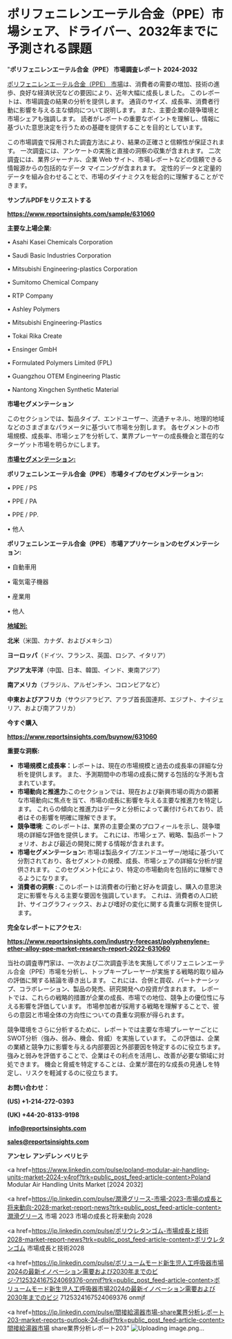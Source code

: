 # ポリフェニレンエーテル合金（PPE）市場シェア、ドライバー、2032年までに予測される課題

"<strong>ポリフェニレンエーテル合金（PPE） 市場調査レポート 2024-2032</strong>

<a href=https://www.reportsinsights.com/sample/631060>ポリフェニレンエーテル合金（PPE） 市場</a>は、消費者の需要の増加、技術の進歩、良好な経済状況などの要因により、近年大幅に成長しました。 このレポートは、市場調査の結果の分析を提供します。 通貨のサイズ、成長率、消費者行動に影響を与える主な傾向について説明します。 また、主要企業の競争環境と市場シェアも強調します。 読者がレポートの重要なポイントを理解し、情報に基づいた意思決定を行うための基礎を提供することを目的としています。

この市場調査で採用された調査方法により、結果の正確さと信頼性が保証されます。 一次調査には、アンケートの実施と直接の洞察の収集が含まれます。 二次調査には、業界ジャーナル、企業 Web サイト、市場レポートなどの信頼できる情報源からの包括的なデータ マイニングが含まれます。 定性的データと定量的データを組み合わせることで、市場のダイナミクスを総合的に理解することができます。

<strong><b>サンプルPDFをリクエストする</b></strong>

<a href=https://www.reportsinsights.com/sample/631060><strong><u>https://www.reportsinsights.com/sample/631060</u></strong></a>

<strong>主要な上場企業:</strong>

• Asahi Kasei Chemicals Corporation

• Saudi Basic Industries Corporation

• Mitsubishi Engineering-plastics Corporation

• Sumitomo Chemical Company

• RTP Company

• Ashley Polymers

• Mitsubishi Engineering-Plastics

• Tokai Rika Create

• Ensinger GmbH

• Formulated Polymers Limited (FPL)

• Guangzhou OTEM Engineering Plastic

• Nantong Xingchen Synthetic Material

<strong>市場セグメンテーション</strong>

このセクションでは、製品タイプ、エンドユーザー、流通チャネル、地理的地域などのさまざまなパラメータに基づいて市場を分割します。 各セグメントの市場規模、成長率、市場シェアを分析して、業界プレーヤーの成長機会と潜在的なターゲット市場を明らかにします。

<strong><u>市場セグメンテーション</u></strong><strong><u>:</u></strong>

<strong>ポリフェニレンエーテル合金（PPE） 市場タイプのセグメンテーション:</strong>

• PPE / PS

• PPE / PA

• PPE / PP.

• 他人

<strong>ポリフェニレンエーテル合金（PPE） 市場アプリケーションのセグメンテーション:</strong>

• 自動車用

• 電気電子機器

• 産業用

• 他人

<strong><u>地域別</u></strong><strong><u>:</u></strong>

<strong>北米</strong>（米国、カナダ、およびメキシコ）

<strong>ヨーロッパ</strong>（ドイツ、フランス、英国、ロシア、イタリア）

<strong>アジア太平洋</strong>（中国、日本、韓国、インド、東南アジア）

<strong>南アメリカ</strong>（ブラジル、アルゼンチン、コロンビアなど）

<strong>中東およびアフリカ</strong>（サウジアラビア、アラブ首長国連邦、エジプト、ナイジェリア、および南アフリカ）

<strong>今すぐ購入</strong>

<a href=https://www.reportsinsights.com/buynow/631060><strong><u>https://www.reportsinsights.com/buynow/631060</u></strong></a>

<strong>重要な洞察:</strong>
<ul>
  <li><strong>市場規模と成長率：</strong>レポートは、現在の市場規模と過去の成長率の詳細な分析を提供します。 また、予測期間中の市場の成長に関する包括的な予測も含まれています。</li>
  <li><strong>市場動向と推進力:</strong>このセクションでは、現在および新興市場の両方の顕著な市場動向に焦点を当て、市場の成長に影響を与える主要な推進力を特定します。 これらの傾向と推進力はデータと分析によって裏付けられており、読者はその影響を明確に理解できます。</li>
  <li><strong>競争環境</strong>: このレポートは、業界の主要企業のプロフィールを示し、競争環境の詳細な評価を提供します。 これには、市場シェア、戦略、製品ポートフォリオ、および最近の開発に関する情報が含まれます。</li>
  <li><strong>市場セグメンテーション: </strong>市場は製品タイプ/エンドユーザー/地域に基づいて分割されており、各セグメントの規模、成長、市場シェアの詳細な分析が提供されます。 このセグメント化により、特定の市場動向を包括的に理解できるようになります。</li>
  <li><strong>消費者の洞察 : </strong>このレポートは消費者の行動と好みを調査し、購入の意思決定に影響を与える主要な要因を強調しています。 これは、消費者の人口統計、サイコグラフィックス、および嗜好の変化に関する貴重な洞察を提供します。</li>
</ul>
<strong>完全なレポートにアクセス:</strong>

<a href=https://www.reportsinsights.com/industry-forecast/polyphenylene-ether-alloy-ppe-market-research-report-2022-631060><strong><u><b>https://www.reportsinsights.com/industry-forecast/polyphenylene-ether-alloy-ppe-market-research-report-2022-631060</b></u></strong></a>

当社の調査専門家は、一次および二次調査手法を実施してポリフェニレンエーテル合金（PPE）市場を分析し、トップキープレーヤーが実施する戦略的取り組みの評価に関する結論を導き出します。 これには、合併と買収、パートナーシップ、コラボレーション、製品の発売、研究開発への投資が含まれます。 レポートでは、これらの戦略的措置が企業の成長、市場での地位、競争上の優位性に与える影響を評価しています。 市場参加者が採用する戦略を理解することで、彼らの意図と市場全体の方向性についての貴重な洞察が得られます。

競争環境をさらに分析するために、レポートでは主要な市場プレーヤーごとにSWOT分析（強み、弱み、機会、脅威）を実施しています。 この評価は、企業の業績と競争力に影響を与える内部要因と外部要因を特定するのに役立ちます。 強みと弱みを評価することで、企業はその利点を活用し、改善が必要な領域に対処できます。 機会と脅威を特定することは、企業が潜在的な成長の見通しを特定し、リスクを軽減するのに役立ちます。

<strong>お問い合わせ：</strong>

<strong>(US) +1-214-272-0393</strong>

<strong>(UK) +44-20-8133-9198</strong>

<strong> </strong><a href=info@reportsinsights.com><strong><u>info@reportsinsights.com</u></strong></a>

<a href=sales@reportsinsights.com><strong><u>sales@reportsinsights.com</u></strong></a>

<strong>アンセレ アンデレン ベリヒテ</strong>

<a href=https://www.linkedin.com/pulse/poland-modular-air-handling-units-market-2024-y4rof?trk=public_post_feed-article-content>Poland Modular Air Handling Units Market [2024 2032]</a>

<a href=https://jp.linkedin.com/pulse/潤滑グリース-市場-2023-市場の成長と将来動向-2028-market-report-news?trk=public_post_feed-article-content>潤滑グリース 市場 2023 市場の成長と将来動向 2028</a>

<a href=https://jp.linkedin.com/pulse/ポリウレタンゴム-市場成長と技術2028-market-report-news?trk=public_post_feed-article-content>ポリウレタンゴム 市場成長と技術2028</a>

<a href=https://jp.linkedin.com/pulse/ボリュームモード新生児人工呼吸器市場2024の最新イノベーション需要および2030年までのビジ-7125324167524069376-onmjf?trk=public_post_feed-article-content>ボリュームモード新生児人工呼吸器市場2024の最新イノベーション需要および2030年までのビジ 7125324167524069376 onmjf</a>

<a href=https://jp.linkedin.com/pulse/間接給湯器市場-share業界分析レポート203-market-reports-outlook-24-disjf?trk=public_post_feed-article-content>間接給湯器市場 share業界分析レポート203</a>"
![Uploading image.png…]()
